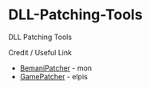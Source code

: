 # DLL-Patching-Tools
DLL Patching Tools

Credit / Useful Link
* [BemaniPatcher](https://github.com/mon/BemaniPatcher/) - mon
* [GamePatcher](https://elpis.fun/gamepatcher/) - elpis
